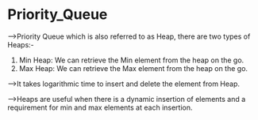 # Priority_Queue

-->Priority Queue which is also referred to as Heap, there are two types of Heaps:-
  1. Min Heap: We can retrieve the Min element from the heap on the go.
  2. Max Heap: We can retrieve the Max element from the heap on the go.

-->It takes logarithmic time to insert and delete the element from Heap.

-->Heaps are useful when there is a dynamic insertion of elements and a requirement for min and max elements at each insertion.
     
